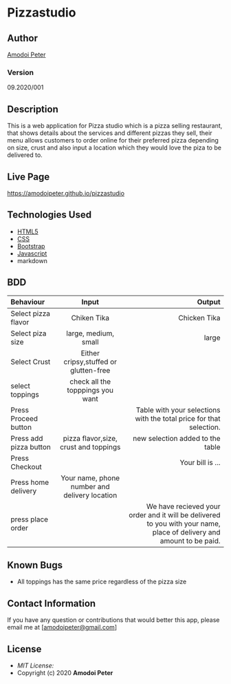 # Pizzastudio
## Author

[Amodoi Peter](https://github.com/amodoipeter)

### Version
09.2020/001

## Description

This is a web application for Pizza studio which is a pizza selling restaurant, that shows details about the services and different pizzas they sell, their menu allows customers to order online for their preferred pizza depending on size, crust and also input a location which they would love the piza to be delivered to.

## Live Page
https://amodoipeter.github.io/pizzastudio

## Technologies Used

* [HTML5](https://github.com/topics/html5)
* [CSS](https://github.com/topics/css3)
* [Bootstrap](https://github.com/topics/bootstrap)
* [Javascript](https://github.com/topics/javascript)
* markdown


## BDD
| Behaviour      | Input        | Output       |
| :------------- | :----------: | -----------: |
|  Select pizza flavor  |   Chiken Tika |   Chicken Tika   |
| Select piza size  | large, medium, small |  large  |
| Select Crust   |  Either cripsy,stuffed or glutten-free  |     |
| select toppings  |  check all the topppings you want     |     |
| Press Proceed button |     | Table with your selections with the total price for that selection.|
| Press add pizza button | pizza flavor,size, crust and toppings   | new selection added to the table|
| Press Checkout |     | Your bill is ...  |
| Press home delivery | Your name, phone number and delivery location     |  |
| press place order| | We have recieved your order and it will be delivered to you with your name, place of delivery and amount to be paid.|

## Known Bugs

* All toppings has the same price regardless of the pizza size

## Contact Information

If you have any question or contributions that would better this app, please email me at [amodoipeter@gmail.com]

## License
* *MIT License:*
* Copyright (c) 2020 **Amodoi Peter**
